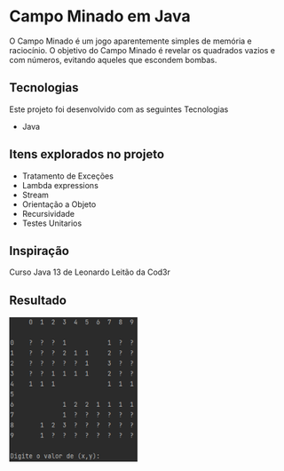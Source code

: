 
# Campo Minado em Java

O Campo Minado é um jogo aparentemente simples de memória e raciocínio. O objetivo do Campo Minado é revelar os quadrados vazios e com números, evitando aqueles que escondem bombas.

## Tecnologias

Este projeto foi desenvolvido com as seguintes Tecnologias

- Java



## Itens explorados no projeto

- Tratamento de Exceções
- Lambda expressions
- Stream
- Orientação a Objeto
- Recursividade
- Testes Unitarios


## Inspiração

Curso Java 13 de Leonardo Leitão da Cod3r
## Resultado

![App Screenshot](https://github.com/Teixeira007/campo-minado/blob/main/static/screenshot.png)

